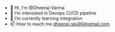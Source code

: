 - 👋 Hi, I’m @Dheeraj-Varma
- 👀 I’m interested in Devops CI/CD pipeline
- 🌱 I’m currently learning integration
- 📫 How to reach me dheeraj.raju90@gmail.com

<!---
Dheeraj-Varma/Dheeraj-Varma is a ✨ special ✨ repository because its `README.md` (this file) appears on your GitHub profile.
You can click the Preview link to take a look at your changes.
--->
